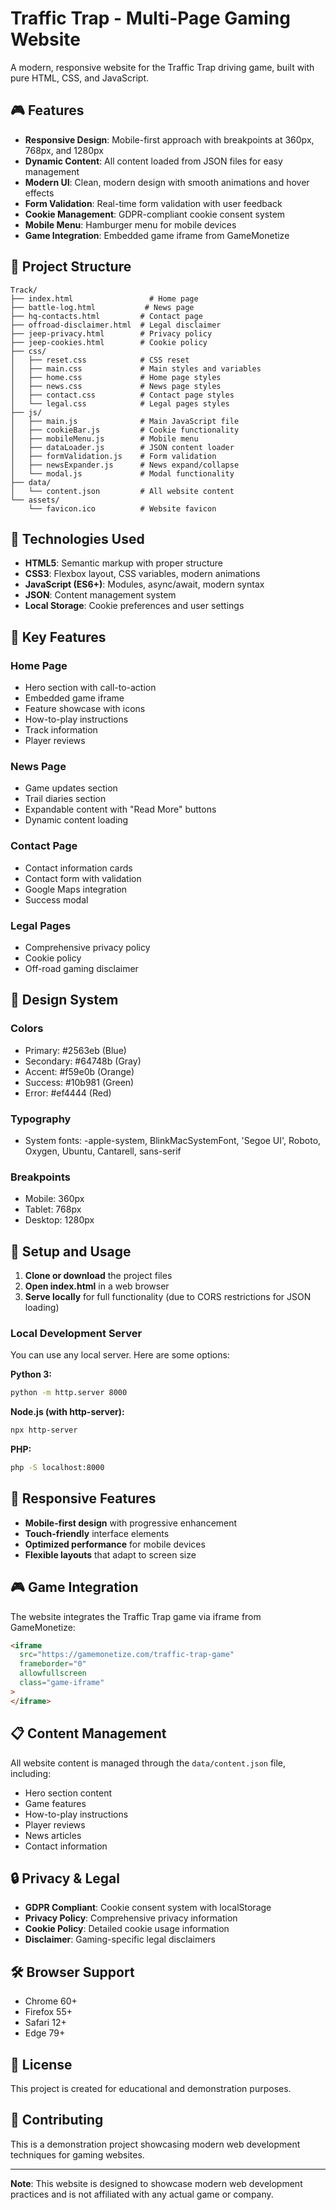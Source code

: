 # Traffic Trap - Multi-Page Gaming Website

A modern, responsive website for the Traffic Trap driving game, built with pure HTML, CSS, and JavaScript.

## 🎮 Features

- **Responsive Design**: Mobile-first approach with breakpoints at 360px, 768px, and 1280px
- **Dynamic Content**: All content loaded from JSON files for easy management
- **Modern UI**: Clean, modern design with smooth animations and hover effects
- **Form Validation**: Real-time form validation with user feedback
- **Cookie Management**: GDPR-compliant cookie consent system
- **Mobile Menu**: Hamburger menu for mobile devices
- **Game Integration**: Embedded game iframe from GameMonetize

## 📁 Project Structure

```
Track/
├── index.html                 # Home page
├── battle-log.html           # News page
├── hq-contacts.html         # Contact page
├── offroad-disclaimer.html  # Legal disclaimer
├── jeep-privacy.html        # Privacy policy
├── jeep-cookies.html        # Cookie policy
├── css/
│   ├── reset.css            # CSS reset
│   ├── main.css             # Main styles and variables
│   ├── home.css             # Home page styles
│   ├── news.css             # News page styles
│   ├── contact.css          # Contact page styles
│   └── legal.css            # Legal pages styles
├── js/
│   ├── main.js              # Main JavaScript file
│   ├── cookieBar.js         # Cookie functionality
│   ├── mobileMenu.js        # Mobile menu
│   ├── dataLoader.js        # JSON content loader
│   ├── formValidation.js    # Form validation
│   ├── newsExpander.js      # News expand/collapse
│   └── modal.js             # Modal functionality
├── data/
│   └── content.json         # All website content
└── assets/
    └── favicon.ico          # Website favicon
```

## 🚀 Technologies Used

- **HTML5**: Semantic markup with proper structure
- **CSS3**: Flexbox layout, CSS variables, modern animations
- **JavaScript (ES6+)**: Modules, async/await, modern syntax
- **JSON**: Content management system
- **Local Storage**: Cookie preferences and user settings

## 🎯 Key Features

### Home Page

- Hero section with call-to-action
- Embedded game iframe
- Feature showcase with icons
- How-to-play instructions
- Track information
- Player reviews

### News Page

- Game updates section
- Trail diaries section
- Expandable content with "Read More" buttons
- Dynamic content loading

### Contact Page

- Contact information cards
- Contact form with validation
- Google Maps integration
- Success modal

### Legal Pages

- Comprehensive privacy policy
- Cookie policy
- Off-road gaming disclaimer

## 🎨 Design System

### Colors

- Primary: #2563eb (Blue)
- Secondary: #64748b (Gray)
- Accent: #f59e0b (Orange)
- Success: #10b981 (Green)
- Error: #ef4444 (Red)

### Typography

- System fonts: -apple-system, BlinkMacSystemFont, 'Segoe UI', Roboto, Oxygen, Ubuntu, Cantarell, sans-serif

### Breakpoints

- Mobile: 360px
- Tablet: 768px
- Desktop: 1280px

## 🔧 Setup and Usage

1. **Clone or download** the project files
2. **Open index.html** in a web browser
3. **Serve locally** for full functionality (due to CORS restrictions for JSON loading)

### Local Development Server

You can use any local server. Here are some options:

**Python 3:**

```bash
python -m http.server 8000
```

**Node.js (with http-server):**

```bash
npx http-server
```

**PHP:**

```bash
php -S localhost:8000
```

## 📱 Responsive Features

- **Mobile-first design** with progressive enhancement
- **Touch-friendly** interface elements
- **Optimized performance** for mobile devices
- **Flexible layouts** that adapt to screen size

## 🎮 Game Integration

The website integrates the Traffic Trap game via iframe from GameMonetize:

```html
<iframe
  src="https://gamemonetize.com/traffic-trap-game"
  frameborder="0"
  allowfullscreen
  class="game-iframe"
>
</iframe>
```

## 📋 Content Management

All website content is managed through the `data/content.json` file, including:

- Hero section content
- Game features
- How-to-play instructions
- Player reviews
- News articles
- Contact information

## 🔒 Privacy & Legal

- **GDPR Compliant**: Cookie consent system with localStorage
- **Privacy Policy**: Comprehensive privacy information
- **Cookie Policy**: Detailed cookie usage information
- **Disclaimer**: Gaming-specific legal disclaimers

## 🛠️ Browser Support

- Chrome 60+
- Firefox 55+
- Safari 12+
- Edge 79+

## 📄 License

This project is created for educational and demonstration purposes.

## 🤝 Contributing

This is a demonstration project showcasing modern web development techniques for gaming websites.

---

**Note**: This website is designed to showcase modern web development practices and is not affiliated with any actual game or company.
